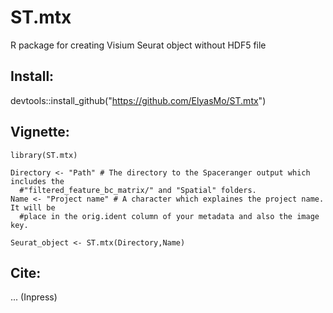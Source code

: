 # ST.mtx
R package for creating Visium Seurat object without HDF5 file

## Install:
devtools::install_github("https://github.com/ElyasMo/ST.mtx")

## Vignette:

```{r}
library(ST.mtx)

Directory <- "Path" # The directory to the Spaceranger output which includes the
  #"filtered_feature_bc_matrix/" and "Spatial" folders.
Name <- "Project name" # A character which explaines the project name. It will be 
  #place in the orig.ident column of your metadata and also the image key. 

Seurat_object <- ST.mtx(Directory,Name)

```

## Cite:
... (Inpress)

